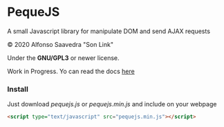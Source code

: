 # PequeJS

A small Javascript library for manipulate DOM and send AJAX requests

&copy; 2020 Alfonso Saavedra "Son Link"

Under the **GNU/GPL3** or newer license.

Work in Progress. Yo can read the docs [here](https://son-link.github.io/pequejs/)

### Install

Just download *pequejs.js* or *pequejs.min.js* and include on your webpage

```html
<script type="text/javascript" src="pequejs.min.js"></script>
```